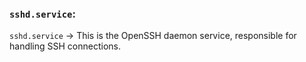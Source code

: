 ### **`sshd.service`**:  
`sshd.service` → This is the OpenSSH daemon service, responsible for handling SSH connections.  